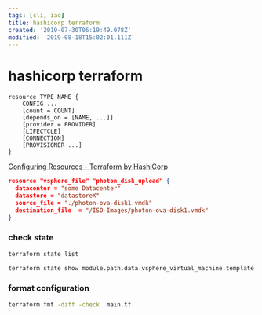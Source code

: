```yaml
---
tags: [cli, iac]
title: hashicorp terraform
created: '2019-07-30T06:19:49.078Z'
modified: '2019-08-18T15:02:01.111Z'
---
```


# hashicorp terraform

```
resource TYPE NAME {
    CONFIG ...
    [count = COUNT]
    [depends_on = [NAME, ...]]
    [provider = PROVIDER]
    [LIFECYCLE]
    [CONNECTION]
    [PROVISIONER ...]
}
```
[Configuring Resources - Terraform by HashiCorp](https://www.terraform.io/docs/configuration/resources.html#syntax)


```json
resource "vsphere_file" "photon_disk_upload" {     
  datacenter = "some Datacenter"                        
  datastore = "datastoreX"                         
  source_file = "./photon-ova-disk1.vmdk"          
  destination_file  = "/ISO-Images/photon-ova-disk1.vmdk"                                             
} 
```

### check state
```sh
terraform state list

terraform state show module.path.data.vsphere_virtual_machine.template
```

### format configuration
```sh
terraform fmt -diff -check  main.tf
```
